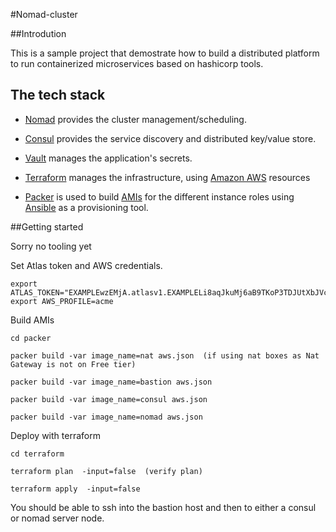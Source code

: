 #Nomad-cluster


##Introdution

This is a sample project that demostrate how to build a distributed platform to run containerized microservices based on hashicorp tools.  

## The tech stack
* [Nomad](https://www.nomadproject.io/) provides the cluster management/scheduling.

* [Consul](consul.io) provides the service discovery and distributed key/value store.

* [Vault](https://www.vaultproject.io) manages the application's secrets. 

* [Terraform](terraform.io) manages the infrastructure, using [Amazon AWS](aws.amazon.com) resources

* [Packer]() is used to build [AMIs](http://docs.aws.amazon.com/AWSEC2/latest/UserGuide/AMIs.html) for the different instance roles using [Ansible](https://www.ansible.com/) as a provisioning tool.



##Getting started

Sorry no tooling yet

Set Atlas token and AWS credentials.

```
export ATLAS_TOKEN="EXAMPLEwzEMjA.atlasv1.EXAMPLELi8aqJkuMj6aB9TKoP3TDJUtXbJVcfdskgASaYgEXAMPLE"
export AWS_PROFILE=acme
```

Build AMIs
```
cd packer

packer build -var image_name=nat aws.json  (if using nat boxes as Nat Gateway is not on Free tier) 

packer build -var image_name=bastion aws.json

packer build -var image_name=consul aws.json

packer build -var image_name=nomad aws.json

```


Deploy with terraform
```
cd terraform

terraform plan  -input=false  (verify plan) 

terraform apply  -input=false
```

You should be able to ssh into the bastion host and then to either a consul or nomad server node.
